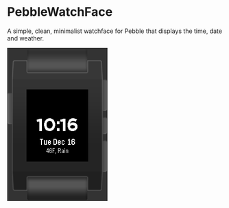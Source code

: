 PebbleWatchFace
===============

A simple, clean, minimalist watchface for Pebble that displays the time, date and weather.

![alt tag](https://raw.githubusercontent.com/ryanlowdermilk/PebbleWatchFace/master/screenshot.png)
